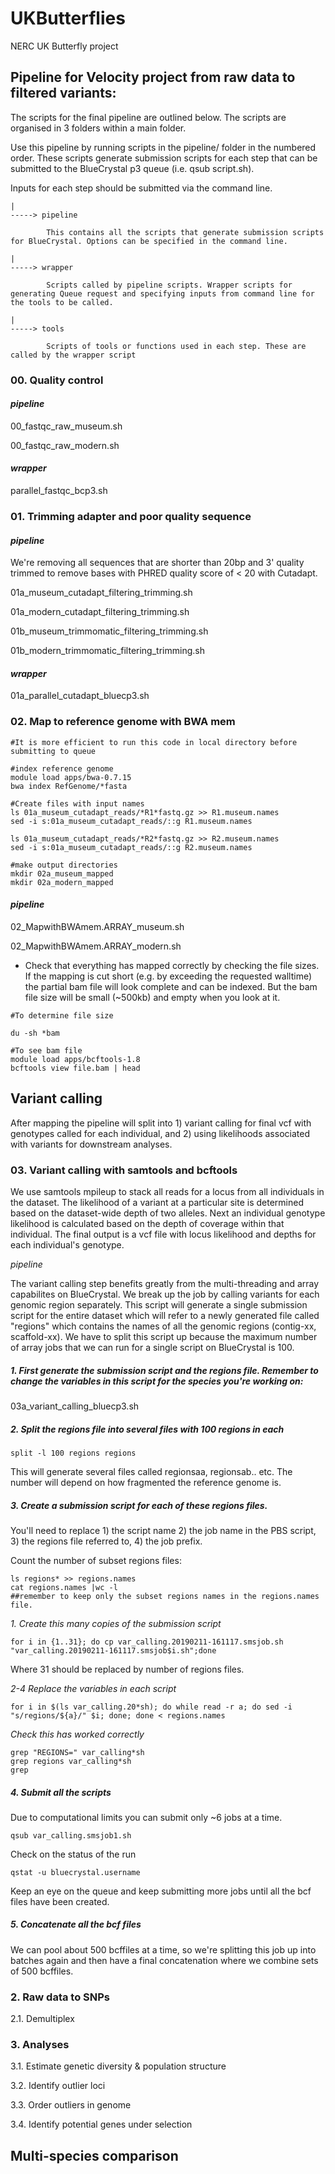 # UKButterflies
NERC UK Butterfly project


## Pipeline for Velocity project from raw data to filtered variants: 

The scripts for the final pipeline are outlined below. The scripts are organised in 3 folders within a main folder. 

Use this pipeline by running scripts in the pipeline/ folder in the numbered order. These scripts generate submission scripts for 
each step that can be submitted to the BlueCrystal p3 queue (i.e. qsub script.sh). 

Inputs for each step should be submitted via the command line. 

    
    |
    -----> pipeline  
    
            This contains all the scripts that generate submission scripts for BlueCrystal. Options can be specified in the command line. 
    
    |
    -----> wrapper
        
            Scripts called by pipeline scripts. Wrapper scripts for generating Queue request and specifying inputs from command line for                the tools to be called.     
            
    |
    -----> tools
            
            Scripts of tools or functions used in each step. These are called by the wrapper script
   
            
            

### 00. Quality control

   #### *pipeline*

00_fastqc_raw_museum.sh

00_fastqc_raw_modern.sh

   #### *wrapper*

parallel_fastqc_bcp3.sh



### 01. Trimming adapter and poor quality sequence

#### *pipeline*

We're removing all sequences that are shorter than 20bp and 3' quality trimmed to remove bases with PHRED quality score of < 20 with Cutadapt.  


01a_museum_cutadapt_filtering_trimming.sh

01a_modern_cutadapt_filtering_trimming.sh

01b_museum_trimmomatic_filtering_trimming.sh

01b_modern_trimmomatic_filtering_trimming.sh


#### *wrapper*


01a_parallel_cutadapt_bluecp3.sh



### 02. Map to reference genome with BWA mem

```
#It is more efficient to run this code in local directory before submitting to queue

#index reference genome
module load apps/bwa-0.7.15
bwa index RefGenome/*fasta

#Create files with input names
ls 01a_museum_cutadapt_reads/*R1*fastq.gz >> R1.museum.names
sed -i s:01a_museum_cutadapt_reads/::g R1.museum.names

ls 01a_museum_cutadapt_reads/*R2*fastq.gz >> R2.museum.names
sed -i s:01a_museum_cutadapt_reads/::g R2.museum.names

#make output directories
mkdir 02a_museum_mapped
mkdir 02a_modern_mapped
```


#### *pipeline*

02_MapwithBWAmem.ARRAY_museum.sh

02_MapwithBWAmem.ARRAY_modern.sh

* Check that everything has mapped correctly by checking the file sizes. If the mapping is cut short (e.g. by exceeding the requested walltime) the partial bam file will look complete and can be indexed. But the bam file size will be small (~500kb) and empty when you look at it. 

```
#To determine file size

du -sh *bam   

#To see bam file
module load apps/bcftools-1.8
bcftools view file.bam | head
```


## Variant calling

After mapping the pipeline will split into 1) variant calling for final vcf with genotypes called for each individual, and 2) using likelihoods associated with variants for downstream analyses. 


### 03. Variant calling with samtools and bcftools

We use samtools mpileup to stack all reads for a locus from all individuals in the dataset. The likelihood of a variant at a particular site is determined based on the dataset-wide depth of two alleles. Next an individual genotype likelihood is calculated based on the depth of coverage within that individual. The final output is a vcf file with locus likelihood and depths for each individual's genotype. 

*pipeline*

The variant calling step benefits greatly from the multi-threading and array capabilites on BlueCrystal. We break up the job by calling variants for each genomic region separately. This script will generate a single submission script for the entire dataset which will refer to a newly generated file called "regions" which contains the names of all the genomic regions (contig-xx, scaffold-xx). We have to split this script up because the maximum number of array jobs that we can run for a single script on BlueCrystal is 100.

##### 1. First generate the submission script and the regions file. Remember to change the variables in this script for the species you're working on: 

03a_variant_calling_bluecp3.sh


##### 2. Split the regions file into several files with 100 regions in each

```
split -l 100 regions regions

```

This will generate several files called regionsaa, regionsab.. etc. The number will depend on how fragmented the reference genome is. 


##### 3. Create a submission script for each of these regions files. 

You'll need to replace 1) the script name 2) the job name in the PBS script, 3) the regions file referred to, 4) the job prefix. 

Count the number of subset regions files: 
```
ls regions* >> regions.names
cat regions.names |wc -l
##remember to keep only the subset regions names in the regions.names file.
```



*1. Create this many copies of the submission script*
```
for i in {1..31}; do cp var_calling.20190211-161117.smsjob.sh "var_calling.20190211-161117.smsjob$i.sh";done
```
Where 31 should be replaced by number of regions files. 


*2-4 Replace the variables in each script*

```
for i in $(ls var_calling.20*sh); do while read -r a; do sed -i "s/regions/${a}/" $i; done; done < regions.names
```





*Check this has worked correctly*
```
grep "REGIONS=" var_calling*sh
grep regions var_calling*sh
grep 
```



##### 4. Submit all the scripts

Due to computational limits you can submit only ~6 jobs at a time. 

```
qsub var_calling.smsjob1.sh

```

Check on the status of the run
```
qstat -u bluecrystal.username

```
Keep an eye on the queue and keep submitting more jobs until all the bcf files have been created. 


##### 5. Concatenate all the bcf files

We can pool about 500 bcffiles at a time, so we're splitting this job up into batches again and then have a final concatenation where we combine sets of 500 bcffiles. 






### 2. Raw data to SNPs

2.1. Demultiplex 






### 3. Analyses

3.1. Estimate genetic diversity & population structure

3.2. Identify outlier loci 

3.3. Order outliers in genome

3.4. Identify potential genes under selection




## Multi-species comparison


